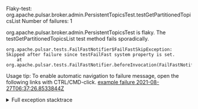         
Flaky-test: org.apache.pulsar.broker.admin.PersistentTopicsTest.testGetPartitionedTopicsList
Number of failures: 1

org.apache.pulsar.broker.admin.PersistentTopicsTest is flaky. The testGetPartitionedTopicsList test method fails sporadically.

```
org.apache.pulsar.tests.FailFastNotifier$FailFastSkipException: Skipped after failure since testFailFast system property is set.
	at org.apache.pulsar.tests.FailFastNotifier.beforeInvocation(FailFastNotifier.java:88)

```

Usage tip: To enable automatic navigation to failure message, open the following links with CTRL/CMD-click.
[example failure 2021-08-27T06:37:26.8533844Z](https://github.com/apache/pulsar/runs/3440411059?check_suite_focus=true#step:9:931)


<details>
<summary>Full exception stacktrace</summary>
<code><pre>
org.apache.pulsar.tests.FailFastNotifier$FailFastSkipException: Skipped after failure since testFailFast system property is set.
	at org.apache.pulsar.tests.FailFastNotifier.beforeInvocation(FailFastNotifier.java:88)

</pre></code>
</details>

